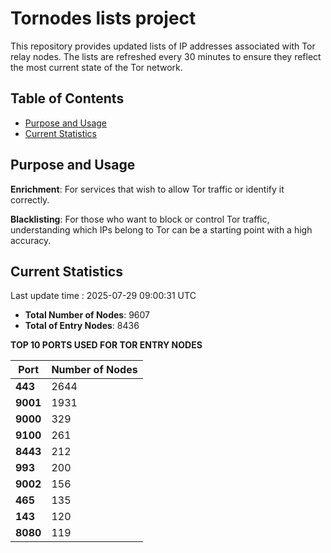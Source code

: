 # Tornodes lists project

This repository provides updated lists of IP addresses associated with Tor relay nodes. The lists are refreshed every 30 minutes to ensure they reflect the most current state of the Tor network.

## Table of Contents

- [Purpose and Usage](#purpose-and-usage)
- [Current Statistics](#current-statistics)


## Purpose and Usage

**Enrichment**: For services that wish to allow Tor traffic or identify it correctly.

**Blacklisting**: For those who want to block or control Tor traffic, understanding which IPs belong to Tor can be a starting point with a high accuracy.

## Current Statistics

Last update time : 2025-07-29 09:00:31 UTC

- **Total Number of Nodes**: 9607
- **Total of Entry Nodes**: 8436

**TOP 10 PORTS USED FOR TOR ENTRY NODES**

| **Port** | **Number of Nodes** |
|------|-----------------|
| **443**   | 2644  |
| **9001**   | 1931  |
| **9000**   | 329  |
| **9100**   | 261  |
| **8443**   | 212  |
| **993**   | 200  |
| **9002**   | 156  |
| **465**   | 135  |
| **143**   | 120  |
| **8080**   | 119  |

